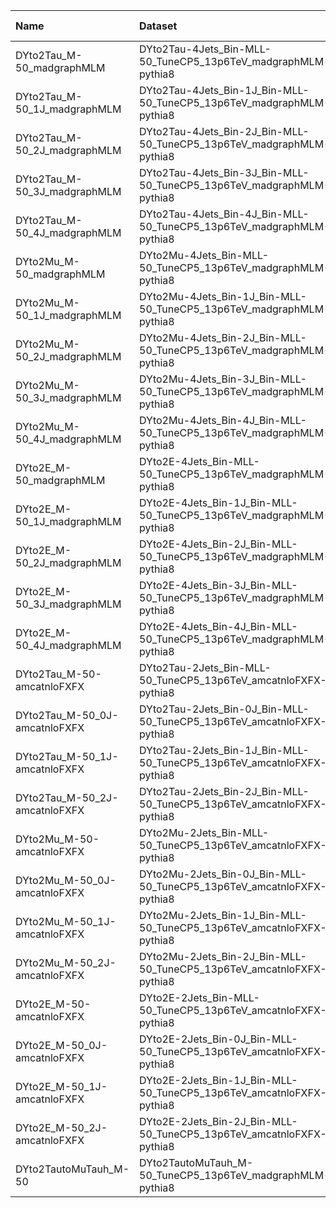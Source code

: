 | Name                          | Dataset                                                               | RunIII2024Summer24 Root Request     | Root Status                          | NanoV15 Status                       |
|:------------------------------|:----------------------------------------------------------------------|:------------------------------------|:-------------------------------------|:-------------------------------------|
| DYto2Tau_M-50_madgraphMLM     | DYto2Tau-4Jets_Bin-MLL-50_TuneCP5_13p6TeV_madgraphMLM-pythia8         | GEN-RunIII2024Summer24wmLHEGS-00250 | $${\color{blue}\textbf{SUBMITTED}}$$ | $${\color{blue}\textbf{SUBMITTED}}$$ |
| DYto2Tau_M-50_1J_madgraphMLM  | DYto2Tau-4Jets_Bin-1J_Bin-MLL-50_TuneCP5_13p6TeV_madgraphMLM-pythia8  | NONE                                | $${\color{red}\textbf{MISSING}}$$    | $${\color{red}\textbf{MISSING}}$$    |
| DYto2Tau_M-50_2J_madgraphMLM  | DYto2Tau-4Jets_Bin-2J_Bin-MLL-50_TuneCP5_13p6TeV_madgraphMLM-pythia8  | NONE                                | $${\color{red}\textbf{MISSING}}$$    | $${\color{red}\textbf{MISSING}}$$    |
| DYto2Tau_M-50_3J_madgraphMLM  | DYto2Tau-4Jets_Bin-3J_Bin-MLL-50_TuneCP5_13p6TeV_madgraphMLM-pythia8  | NONE                                | $${\color{red}\textbf{MISSING}}$$    | $${\color{red}\textbf{MISSING}}$$    |
| DYto2Tau_M-50_4J_madgraphMLM  | DYto2Tau-4Jets_Bin-4J_Bin-MLL-50_TuneCP5_13p6TeV_madgraphMLM-pythia8  | NONE                                | $${\color{red}\textbf{MISSING}}$$    | $${\color{red}\textbf{MISSING}}$$    |
| DYto2Mu_M-50_madgraphMLM      | DYto2Mu-4Jets_Bin-MLL-50_TuneCP5_13p6TeV_madgraphMLM-pythia8          | GEN-RunIII2024Summer24wmLHEGS-00249 | $${\color{blue}\textbf{SUBMITTED}}$$ | $${\color{blue}\textbf{SUBMITTED}}$$ |
| DYto2Mu_M-50_1J_madgraphMLM   | DYto2Mu-4Jets_Bin-1J_Bin-MLL-50_TuneCP5_13p6TeV_madgraphMLM-pythia8   | NONE                                | $${\color{red}\textbf{MISSING}}$$    | $${\color{red}\textbf{MISSING}}$$    |
| DYto2Mu_M-50_2J_madgraphMLM   | DYto2Mu-4Jets_Bin-2J_Bin-MLL-50_TuneCP5_13p6TeV_madgraphMLM-pythia8   | NONE                                | $${\color{red}\textbf{MISSING}}$$    | $${\color{red}\textbf{MISSING}}$$    |
| DYto2Mu_M-50_3J_madgraphMLM   | DYto2Mu-4Jets_Bin-3J_Bin-MLL-50_TuneCP5_13p6TeV_madgraphMLM-pythia8   | NONE                                | $${\color{red}\textbf{MISSING}}$$    | $${\color{red}\textbf{MISSING}}$$    |
| DYto2Mu_M-50_4J_madgraphMLM   | DYto2Mu-4Jets_Bin-4J_Bin-MLL-50_TuneCP5_13p6TeV_madgraphMLM-pythia8   | NONE                                | $${\color{red}\textbf{MISSING}}$$    | $${\color{red}\textbf{MISSING}}$$    |
| DYto2E_M-50_madgraphMLM       | DYto2E-4Jets_Bin-MLL-50_TuneCP5_13p6TeV_madgraphMLM-pythia8           | GEN-RunIII2024Summer24wmLHEGS-00248 | $${\color{blue}\textbf{SUBMITTED}}$$ | $${\color{blue}\textbf{SUBMITTED}}$$ |
| DYto2E_M-50_1J_madgraphMLM    | DYto2E-4Jets_Bin-1J_Bin-MLL-50_TuneCP5_13p6TeV_madgraphMLM-pythia8    | NONE                                | $${\color{red}\textbf{MISSING}}$$    | $${\color{red}\textbf{MISSING}}$$    |
| DYto2E_M-50_2J_madgraphMLM    | DYto2E-4Jets_Bin-2J_Bin-MLL-50_TuneCP5_13p6TeV_madgraphMLM-pythia8    | NONE                                | $${\color{red}\textbf{MISSING}}$$    | $${\color{red}\textbf{MISSING}}$$    |
| DYto2E_M-50_3J_madgraphMLM    | DYto2E-4Jets_Bin-3J_Bin-MLL-50_TuneCP5_13p6TeV_madgraphMLM-pythia8    | NONE                                | $${\color{red}\textbf{MISSING}}$$    | $${\color{red}\textbf{MISSING}}$$    |
| DYto2E_M-50_4J_madgraphMLM    | DYto2E-4Jets_Bin-4J_Bin-MLL-50_TuneCP5_13p6TeV_madgraphMLM-pythia8    | NONE                                | $${\color{red}\textbf{MISSING}}$$    | $${\color{red}\textbf{MISSING}}$$    |
| DYto2Tau_M-50-amcatnloFXFX    | DYto2Tau-2Jets_Bin-MLL-50_TuneCP5_13p6TeV_amcatnloFXFX-pythia8        | GEN-RunIII2024Summer24wmLHEGS-00056 | $${\color{green}\textbf{DONE}}$$     | $${\color{green}\textbf{DONE}}$$     |
| DYto2Tau_M-50_0J-amcatnloFXFX | DYto2Tau-2Jets_Bin-0J_Bin-MLL-50_TuneCP5_13p6TeV_amcatnloFXFX-pythia8 | NONE                                | $${\color{red}\textbf{MISSING}}$$    | $${\color{red}\textbf{MISSING}}$$    |
| DYto2Tau_M-50_1J-amcatnloFXFX | DYto2Tau-2Jets_Bin-1J_Bin-MLL-50_TuneCP5_13p6TeV_amcatnloFXFX-pythia8 | NONE                                | $${\color{red}\textbf{MISSING}}$$    | $${\color{red}\textbf{MISSING}}$$    |
| DYto2Tau_M-50_2J-amcatnloFXFX | DYto2Tau-2Jets_Bin-2J_Bin-MLL-50_TuneCP5_13p6TeV_amcatnloFXFX-pythia8 | NONE                                | $${\color{red}\textbf{MISSING}}$$    | $${\color{red}\textbf{MISSING}}$$    |
| DYto2Mu_M-50-amcatnloFXFX     | DYto2Mu-2Jets_Bin-MLL-50_TuneCP5_13p6TeV_amcatnloFXFX-pythia8         | GEN-RunIII2024Summer24wmLHEGS-00055 | $${\color{blue}\textbf{SUBMITTED}}$$ | $${\color{blue}\textbf{SUBMITTED}}$$ |
| DYto2Mu_M-50_0J-amcatnloFXFX  | DYto2Mu-2Jets_Bin-0J_Bin-MLL-50_TuneCP5_13p6TeV_amcatnloFXFX-pythia8  | NONE                                | $${\color{red}\textbf{MISSING}}$$    | $${\color{red}\textbf{MISSING}}$$    |
| DYto2Mu_M-50_1J-amcatnloFXFX  | DYto2Mu-2Jets_Bin-1J_Bin-MLL-50_TuneCP5_13p6TeV_amcatnloFXFX-pythia8  | NONE                                | $${\color{red}\textbf{MISSING}}$$    | $${\color{red}\textbf{MISSING}}$$    |
| DYto2Mu_M-50_2J-amcatnloFXFX  | DYto2Mu-2Jets_Bin-2J_Bin-MLL-50_TuneCP5_13p6TeV_amcatnloFXFX-pythia8  | NONE                                | $${\color{red}\textbf{MISSING}}$$    | $${\color{red}\textbf{MISSING}}$$    |
| DYto2E_M-50-amcatnloFXFX      | DYto2E-2Jets_Bin-MLL-50_TuneCP5_13p6TeV_amcatnloFXFX-pythia8          | GEN-RunIII2024Summer24wmLHEGS-00057 | $${\color{green}\textbf{DONE}}$$     | $${\color{green}\textbf{DONE}}$$     |
| DYto2E_M-50_0J-amcatnloFXFX   | DYto2E-2Jets_Bin-0J_Bin-MLL-50_TuneCP5_13p6TeV_amcatnloFXFX-pythia8   | NONE                                | $${\color{red}\textbf{MISSING}}$$    | $${\color{red}\textbf{MISSING}}$$    |
| DYto2E_M-50_1J-amcatnloFXFX   | DYto2E-2Jets_Bin-1J_Bin-MLL-50_TuneCP5_13p6TeV_amcatnloFXFX-pythia8   | NONE                                | $${\color{red}\textbf{MISSING}}$$    | $${\color{red}\textbf{MISSING}}$$    |
| DYto2E_M-50_2J-amcatnloFXFX   | DYto2E-2Jets_Bin-2J_Bin-MLL-50_TuneCP5_13p6TeV_amcatnloFXFX-pythia8   | NONE                                | $${\color{red}\textbf{MISSING}}$$    | $${\color{red}\textbf{MISSING}}$$    |
| DYto2TautoMuTauh_M-50         | DYto2TautoMuTauh_M-50_TuneCP5_13p6TeV_madgraphMLM-pythia8             | NONE                                | $${\color{red}\textbf{MISSING}}$$    | $${\color{red}\textbf{MISSING}}$$    |
